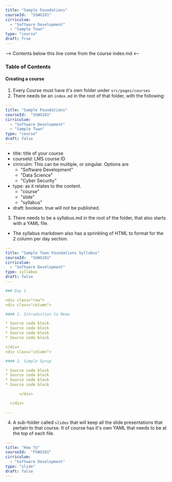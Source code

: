 ```yaml
---
title: "Sample Foundations" 
courseId:  "SSWG101"
cirriculum: 
  - "Software Development"
  - "Sample Town"
type: "course"
draft: True
---
```


--> Contents below this line come from the course index.md <--

### Table of Contents

#### Creating a course

1. Every Course must have it's own folder under `src/pages/courses`
2. There needs be an `index.md` in the root of that folder, with the following:

```YAML
---
title: "Sample Foundations"
courseId:  "SSWG101"
cirriculum:
  - "Software Development"
  - "Sample Town"
type: "course"
draft: false
---
```

* title: title of your course
* courseId: LMS course ID
* cirriculm: This can be multiple, or singular. Options are
  * "Software Development"
  * "Data Science"
  * "Cyber Security"
* type: as it relates to the content.
  * "course"
  * "slide"
  * "syllabus"
* draft: boolean. true will not be published.

3. There needs to be a syllabus.md in the root of the folder, that also starts with a YAML file.

* The syllabus markdown also has a sprinkling of HTML to format for the 2 column per day section.

```YAML
---
title: "Sample Town Foundations Syllabus"
courseId:  "SSWG101"
cirriculum:  
  - "Software Development"
type: syllabus
draft: false
---

### Day 1

<div class="row">
<div class="column">

#### 1. Introduction to Meow

* Source code block
* Source code block
* Source code block
* Source code block

</div>
<div class="column">

#### 2. Simple Syrup

* Source code block
* Source code block
* Source code block
* Source code block

      </div>

  </div>

---
```

4. A sub-folder called `slides` that will keep all the slide presentations that pertain to that course. It of course has it's own YAML that needs to be at the top of each file.

```YAML
---
title: "How To"
courseId:  "FSWG101"
cirriculum:
  - "Software Development"
type: "slide"
draft: false
---
```
